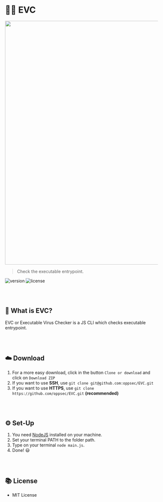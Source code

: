 # 🦠😷 EVC

<img src="https://i.imgur.com/xjcY7RR.png" width="800">

> Check the executable entrypoint.

![version](https://img.shields.io/badge/VERSION-1.0.0-brightgreen.svg?style=for-the-badge)
![license](https://img.shields.io/badge/LICENSE-MIT-blue.svg?style=for-the-badge)

<br><br>

## 🤔 What is EVC?
EVC or Executable Virus Checker is a JS CLI which checks executable entrypoint.

<br><br>

## ☁️ Download
1. For a more easy download, click in the button `Clone or download` and click on `Download ZIP`
2. If you want to use **SSH**, use `git clone git@github.com:oppsec/EVC.git`
3. If you want to use **HTTPS**, use `git clone https://github.com/oppsec/EVC.git` **(recommended)**

<br><br>

## ⚙️ Set-Up
1. You need [NodeJS](https://nodejs.org/en/) installed on your machine.
2. Set your terminal PATH to the folder path.
3. Type on your terminal `node main.js`.
4. Done! 😃

<br><br>

## 📚 License
- MIT License
